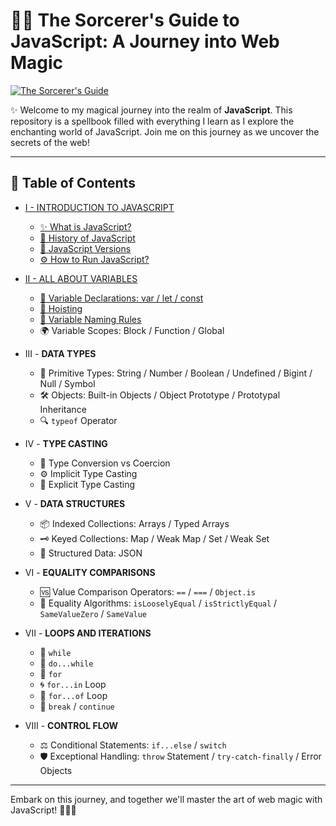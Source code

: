 # 🧙‍♂️ **The Sorcerer's Guide to JavaScript: A Journey into Web Magic**

<a href="https://ibb.co/gyvDWrg"><img src="https://i.ibb.co/hsXKdg8/67ddc9a0-a79e-442e-ae2f-cc04727b36c1.webp" alt="The Sorcerer's Guide" border="0"></a>

✨ Welcome to my magical journey into the realm of **JavaScript**. This repository is a spellbook filled with everything I learn as I explore the enchanting world of JavaScript. Join me on this journey as we uncover the secrets of the web!

---

## 📜 **Table of Contents**

- [I - INTRODUCTION TO JAVASCRIPT](https://github.com/DoctorFateKS/The-Sorcerer-s-Guide-to-JavaScript-A-Journey-into-Web-Magic./tree/main/I%20-%20Introduction-to-Javascript%20)
  - [✨ What is JavaScript?](https://github.com/DoctorFateKS/The-Sorcerer-s-Guide-to-JavaScript-A-Journey-into-Web-Magic./blob/main/I%20-%20Introduction-to-Javascript%20/1.%20What%20is%20Javascript.md)
  - [📜 History of JavaScript](https://github.com/DoctorFateKS/The-Sorcerer-s-Guide-to-JavaScript-A-Journey-into-Web-Magic./blob/main/I%20-%20Introduction-to-Javascript%20/2.%20History%20of%20Javascript.md)
  - [🧾 JavaScript Versions](https://github.com/DoctorFateKS/The-Sorcerer-s-Guide-to-JavaScript-A-Journey-into-Web-Magic./blob/main/I%20-%20Introduction-to-Javascript%20/3.%20Javascript%20Versions.md)
  - [⚙️ How to Run JavaScript?](https://github.com/DoctorFateKS/The-Sorcerer-s-Guide-to-JavaScript-A-Journey-into-Web-Magic./blob/main/I%20-%20Introduction-to-Javascript%20/4.%20How%20to%20run%20Javascript.md)

- [II - ALL ABOUT VARIABLES](https://github.com/DoctorFateKS/The-Sorcerer-s-Guide-to-JavaScript-A-Journey-into-Web-Magic./tree/main/II%20-%20All-About-Variables)
  - [🎩 Variable Declarations: var / let / const](https://github.com/DoctorFateKS/The-Sorcerer-s-Guide-to-JavaScript-A-Journey-into-Web-Magic./blob/main/II%20-%20All-About-Variables/1.%20Variable%20Declaration%20%3A%20Var%20-%20Let%20-%20Const.md)
  - [🔮 Hoisting](https://github.com/DoctorFateKS/The-Sorcerer-s-Guide-to-JavaScript-A-Journey-into-Web-Magic./blob/main/II%20-%20All-About-Variables/2.%20Hoisting.md)
  - [📝 Variable Naming Rules](https://github.com/DoctorFateKS/The-Sorcerer-s-Guide-to-JavaScript-A-Journey-into-Web-Magic./blob/main/II%20-%20All-About-Variables/3.%20Variable%20Naming%20Rules.md)
  - 🌍 Variable Scopes: Block / Function / Global

- III - **DATA TYPES**
  - 🧩 Primitive Types: String / Number / Boolean / Undefined / Bigint / Null / Symbol
  - 🛠️ Objects: Built-in Objects / Object Prototype / Prototypal Inheritance
  - 🔍 `typeof` Operator

- IV - **TYPE CASTING**
  - 🔄 Type Conversion vs Coercion
  - ⚙️ Implicit Type Casting
  - 📝 Explicit Type Casting

- V - **DATA STRUCTURES**
  - 📦 Indexed Collections: Arrays / Typed Arrays
  - 🗝️ Keyed Collections: Map / Weak Map / Set / Weak Set
  - 🧱 Structured Data: JSON

- VI - **EQUALITY COMPARISONS**
  - 🆚 Value Comparison Operators: `==` / `===` / `Object.is`
  - 📏 Equality Algorithms: `isLooselyEqual` / `isStrictlyEqual` / `SameValueZero` / `SameValue`

- VII - **LOOPS AND ITERATIONS**
  - 🔁 `while`
  - 🔄 `do...while`
  - 🔂 `for`
  - 🌀 `for...in` Loop
  - 🧿 `for...of` Loop
  - 🛑 `break` / `continue`

- VIII - **CONTROL FLOW**
  - ⚖️ Conditional Statements: `if...else` / `switch`
  - 🛡️ Exceptional Handling: `throw` Statement / `try-catch-finally` / Error Objects

---

Embark on this journey, and together we'll master the art of web magic with JavaScript! 🧙‍♂️✨
